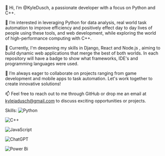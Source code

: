 👋 Hi, I’m @KyleDusch, a passionate developer with a focus on Python and C++.

👀 I’m interested in leveraging Python for data analysis, real world task automation to improve efficiency and positively effect day to day lives of people using these tools, and web development, while exploring the world of high-performance computing with C++.

🌱 Currently, I'm deepening my skills in Django, React and Node.js , aiming to build dynamic web applications that merge the best of both worlds. In each repository will have a badge to show what frameworks, IDE's and programming languages were used.

💞️ I’m always eager to collaborate on projects ranging from game development and mobile apps to task automation. Let's work together to create innovative solutions!

📫 Feel free to reach out to me through GitHub or drop me an email at kylejadusch@gmail.com to discuss exciting opportunities or projects.

Skills: 
![Python](https://img.shields.io/badge/python-3670A0?style=for-the-badge&logo=python&logoColor=ffdd54) 

![C++](https://img.shields.io/badge/c++-%2300599C.svg?style=for-the-badge&logo=c%2B%2B&logoColor=white)

![JavaScript](https://img.shields.io/badge/javascript-%23323330.svg?style=for-the-badge&logo=javascript&logoColor=%23F7DF1E)

![ChatGPT](https://img.shields.io/badge/chatGPT-74aa9c?style=for-the-badge&logo=openai&logoColor=white)

![Power Bi](https://img.shields.io/badge/power_bi-F2C811?style=for-the-badge&logo=powerbi&logoColor=black)
